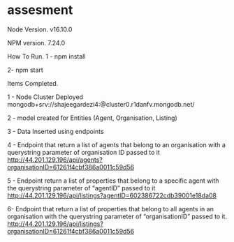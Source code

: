 # assesment

Node Version.
v16.10.0

NPM version.
7.24.0

How To Run.
1 - npm install 

2- npm start 


Items Completed.

1 - Node Cluster Deployed
mongodb+srv://shajeegardezi4:<password>@cluster0.r1danfv.mongodb.net/

2 - model created for Entities (Agent, Organisation, Listing)

3 - Data Inserted using endpoints

4 - Endpoint that return a list of agents that belong to an organisation with a
    querystring parameter of organisation ID passed to it
    http://44.201.129.196/api/agents?organisationID=61261f4cbf386a0011c59d56

5 - Endpoint return a list of properties that belong to a specific agent with the
    querystring parameter of “agentID” passed to it
    http://44.201.129.196/api/listings?agentID=602386722cdb39001e18da08

6- Endpoint that return a list of properties that belong to all agents in an organisation
   with the querystring parameter of “organisationID” passed to it.
   http://44.201.129.196/api/listings?organisationID=61261f4cbf386a0011c59d56
